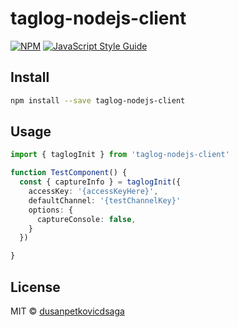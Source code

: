 # taglog-nodejs-client

[![NPM](https://img.shields.io/npm/v/taglog-nodejs-client.svg)](https://www.npmjs.com/package/taglog-nodejs-client) [![JavaScript Style Guide](https://img.shields.io/badge/code_style-standard-brightgreen.svg)](https://standardjs.com)

## Install

```bash
npm install --save taglog-nodejs-client
```

## Usage

```ts
import { taglogInit } from 'taglog-nodejs-client'

function TestComponent() {
  const { captureInfo } = taglogInit({
    accessKey: '{accessKeyHere}',
    defaultChannel: '{testChannelKey}'
    options: {
      captureConsole: false,
    }
  })

}
```

## License

MIT © [dusanpetkovicdsaga](https://github.com/dusanpetkovicdsaga)
